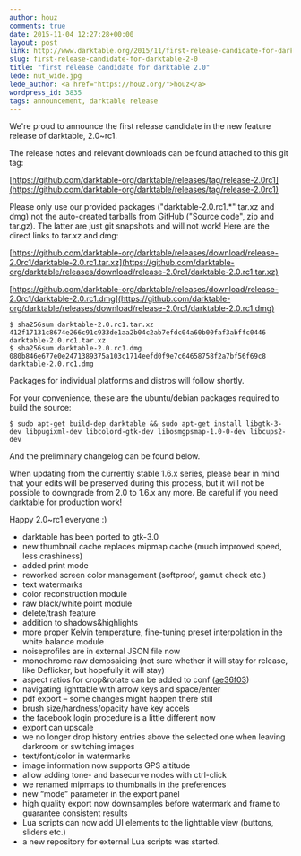 ```yaml
---
author: houz
comments: true
date: 2015-11-04 12:27:28+00:00
layout: post
link: http://www.darktable.org/2015/11/first-release-candidate-for-darktable-2-0/
slug: first-release-candidate-for-darktable-2-0
title: "first release candidate for darktable 2.0"
lede: nut_wide.jpg
lede_author: <a href="https://houz.org/">houz</a>
wordpress_id: 3835
tags: announcement, darktable release
---
```


We're proud to announce the first release candidate in the new feature release of darktable, 2.0~rc1.

The release notes and relevant downloads can be found attached to this git tag:

[https://github.com/darktable-org/darktable/releases/tag/release-2.0rc1](https://github.com/darktable-org/darktable/releases/tag/release-2.0rc1)

Please only use our provided packages ("darktable-2.0.rc1.*" tar.xz and dmg) not the auto-created tarballs from GitHub ("Source code", zip and tar.gz). The latter are just git snapshots and will not work! Here are the direct links to tar.xz and dmg:

[https://github.com/darktable-org/darktable/releases/download/release-2.0rc1/darktable-2.0.rc1.tar.xz](https://github.com/darktable-org/darktable/releases/download/release-2.0rc1/darktable-2.0.rc1.tar.xz)

[https://github.com/darktable-org/darktable/releases/download/release-2.0rc1/darktable-2.0.rc1.dmg](https://github.com/darktable-org/darktable/releases/download/release-2.0rc1/darktable-2.0.rc1.dmg)

    $ sha256sum darktable-2.0.rc1.tar.xz
    412f17131c8674e266c91c933de1aa2b04c2ab7efdc04a60b00faf3abffc0446
    darktable-2.0.rc1.tar.xz
    $ sha256sum darktable-2.0.rc1.dmg
    080b846e677e0e2471389375a103c1714eefd0f9e7c64658758f2a7bf56f69c8
    darktable-2.0.rc1.dmg

Packages for individual platforms and distros will follow shortly.

For your convenience, these are the ubuntu/debian packages required to build the source:

    $ sudo apt-get build-dep darktable && sudo apt-get install libgtk-3-dev libpugixml-dev libcolord-gtk-dev libosmgpsmap-1.0-0-dev libcups2-dev

And the preliminary changelog can be found below.

When updating from the currently stable 1.6.x series, please bear in mind that your edits will be preserved during this process, but it will not be possible to downgrade from 2.0 to 1.6.x any more. Be careful if you need darktable for production work!

Happy 2.0~rc1 everyone :)

* darktable has been ported to gtk-3.0
* new thumbnail cache replaces mipmap cache (much improved speed, less crashiness)
* added print mode
* reworked screen color management (softproof, gamut check etc.)
* text watermarks
* color reconstruction module
* raw black/white point module
* delete/trash feature
* addition to shadows&highlights
* more proper Kelvin temperature, fine-tuning preset interpolation in the white balance module
* noiseprofiles are in external JSON file now
* monochrome raw demosaicing (not sure whether it will stay for release, like Deflicker, but hopefully it will stay)
* aspect ratios for crop&rotate can be added to conf ([ae36f03](https://github.com/darktable-org/darktable/commit/ae36f035e1496b8b8befeb74ce81edf3be588801))
* navigating lighttable with arrow keys and space/enter
* pdf export&nbsp;– some changes might happen there still
* brush size/hardness/opacity have key accels
* the facebook login procedure is a little different now
* export can upscale
* we no longer drop history entries above the selected one when leaving darkroom or switching images
* text/font/color in watermarks
* image information now supports GPS altitude
* allow adding tone- and basecurve nodes with ctrl-click
* we renamed mipmaps to thumbnails in the preferences
* new “mode” parameter in the export panel
* high quality export now downsamples before watermark and frame to guarantee consistent results
* Lua scripts can now add UI elements to the lighttable view (buttons, sliders etc.)
* a new repository for external Lua scripts was started.
